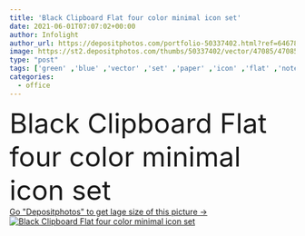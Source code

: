```yaml
---
title: 'Black Clipboard Flat four color minimal icon set'
date: 2021-06-01T07:07:02+00:00
author: Infolight
author_url: https://depositphotos.com/portfolio-50337402.html?ref=64678756
image: https://st2.depositphotos.com/thumbs/50337402/vector/47085/470859388/api_thumb_450.jpg?forcejpeg=true
type: "post"
tags: ['green' ,'blue' ,'vector' ,'set' ,'paper' ,'icon' ,'flat' ,'note' ,'reminder' ,'notes' ,'logo' ,'papers' ,'minimal' ,'eps' ,'premium' ,'office material' ,'tools and utensils' ]
categories: 
  - office
---
```

<div aling="center">
            <font size="60"> Black Clipboard Flat four color minimal icon set</font>   
</div>
<div>
    <a href='https://st2.depositphotos.com/thumbs/50337402/vector/47085/470859388/api_thumb_450.jpg?forcejpeg=true?ref=64678756' target=_blank > Go "Depositphotos" to get lage size of this picture ->
        <img href='https://st2.depositphotos.com/thumbs/50337402/vector/47085/470859388/api_thumb_450.jpg?forcejpeg=true?ref=64678756' src='https://st2.depositphotos.com/50337402/47085/v/950/depositphotos_470859388-stock-illustration-black-clipboard-flat-four-color.jpg?forcejpeg=true' alt='Black Clipboard Flat four color minimal icon set' >
    </a>
</div>
